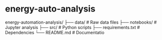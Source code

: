 # energy-auto-analysis
energy-automation-analysis/
├── data/                # Raw data files
├── notebooks/          # Jupyter analysis
├── src/               # Python scripts
├── requirements.txt   # Dependencies
└── README.md         # Documentatio
